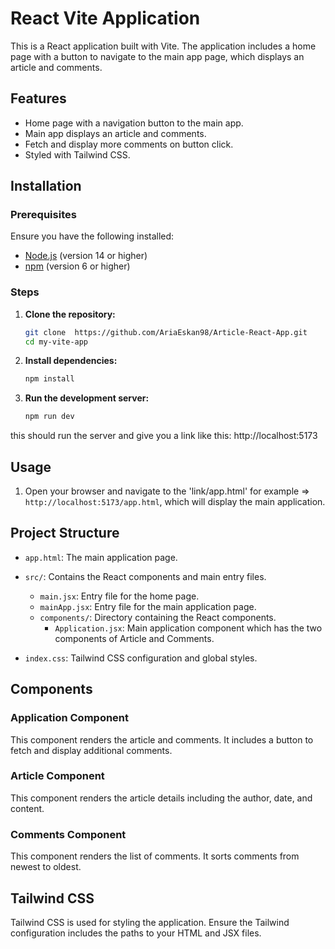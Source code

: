 # React Vite Application

This is a React application built with Vite. The application includes a home page with a button to navigate to the main app page, which displays an article and comments.

## Features

- Home page with a navigation button to the main app.
- Main app displays an article and comments.
- Fetch and display more comments on button click.
- Styled with Tailwind CSS.

## Installation

### Prerequisites

Ensure you have the following installed:

- [Node.js](https://nodejs.org/) (version 14 or higher)
- [npm](https://www.npmjs.com/) (version 6 or higher)

### Steps

1. **Clone the repository:**

    ```bash
    git clone  https://github.com/AriaEskan98/Article-React-App.git
    cd my-vite-app
    ```

2. **Install dependencies:**

    ```bash
    npm install
    ```

3. **Run the development server:**

    ```bash
    npm run dev
    ```
this should run the server and give you a link like this: http://localhost:5173

## Usage

1. Open your browser and navigate to the 'link/app.html' for example => `http://localhost:5173/app.html`, which will display the main application.


## Project Structure

- `app.html`: The main application page.
- `src/`: Contains the React components and main entry files.
  - `main.jsx`: Entry file for the home page.
  - `mainApp.jsx`: Entry file for the main application page.
  - `components/`: Directory containing the React components.
    - `Application.jsx`: Main application component which has the two components of Article and Comments.

- `index.css`: Tailwind CSS configuration and global styles.

## Components

### Application Component

This component renders the article and comments. It includes a button to fetch and display additional comments.

### Article Component

This component renders the article details including the author, date, and content.

### Comments Component

This component renders the list of comments. It sorts comments from newest to oldest.

## Tailwind CSS

Tailwind CSS is used for styling the application. Ensure the Tailwind configuration includes the paths to your HTML and JSX files.
